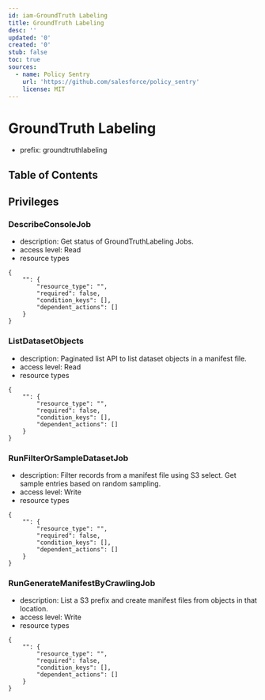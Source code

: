 ```yaml
---
id: iam-GroundTruth Labeling
title: GroundTruth Labeling
desc: ''
updated: '0'
created: '0'
stub: false
toc: true
sources:
  - name: Policy Sentry
    url: 'https://github.com/salesforce/policy_sentry'
    license: MIT
---
```

# GroundTruth Labeling
- prefix: groundtruthlabeling

## Table of Contents

## Privileges
### DescribeConsoleJob
- description: Get status of GroundTruthLabeling Jobs.
- access level: Read
- resource types
```
{
    "": {
        "resource_type": "",
        "required": false,
        "condition_keys": [],
        "dependent_actions": []
    }
}
```
### ListDatasetObjects
- description: Paginated list API to list dataset objects in a manifest file.
- access level: Read
- resource types
```
{
    "": {
        "resource_type": "",
        "required": false,
        "condition_keys": [],
        "dependent_actions": []
    }
}
```
### RunFilterOrSampleDatasetJob
- description: Filter records from a manifest file using S3 select. Get sample entries based on random sampling.
- access level: Write
- resource types
```
{
    "": {
        "resource_type": "",
        "required": false,
        "condition_keys": [],
        "dependent_actions": []
    }
}
```
### RunGenerateManifestByCrawlingJob
- description: List a S3 prefix and create manifest files from objects in that location.
- access level: Write
- resource types
```
{
    "": {
        "resource_type": "",
        "required": false,
        "condition_keys": [],
        "dependent_actions": []
    }
}
```
